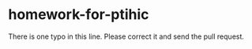 # homework-for-ptihic

There is one typo in this line. Please correct it and send the pull request.
